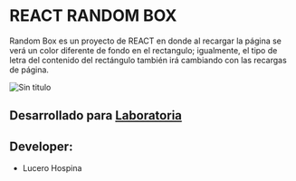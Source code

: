 # REACT RANDOM BOX

Random Box es un proyecto de REACT en donde al recargar la página se verá un color diferente de fondo en el rectangulo; igualmente, el tipo de letra del contenido del rectángulo también irá cambiando con las recargas de página.

![Sin titulo](https://media.giphy.com/media/WNIxiG8pGKY2gvOxvH/giphy.gif)

## Desarrollado para [Laboratoria](http://laboratoria.la) 

## Developer:

* Lucero Hospina